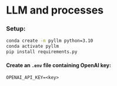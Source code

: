 # LLM and processes

### Setup:
```sh
conda create -n pyllm python=3.10
conda activate pyllm
pip install requirements.py
```

#### Create an <code>.env</code> file containing OpenAI key:
```env
OPENAI_API_KEY=<key>
```